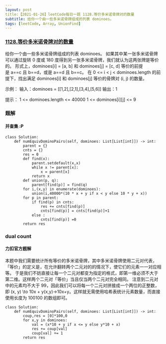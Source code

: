 ```yaml
---
layout: post
title:【2021-01-26】leetCode每日一题 1128.等价多米诺骨牌对的数量
subtitle: 给你一个由一些多米诺骨牌组成的列表 dominoes。
tags: [leetCode, Array, UnionFind]
---
```

### [1128.等价多米诺骨牌对的数量](https://leetcode-cn.com/problems/number-of-equivalent-domino-pairs/)

给你一个由一些多米诺骨牌组成的列表 dominoes。
如果其中某一张多米诺骨牌可以通过旋转 0 度或 180 度得到另一张多米诺骨牌，我们就认为这两张牌是等价的。
形式上，dominoes[i] = [a, b] 和 dominoes[j] = [c, d] 等价的前提是 a==c 且 b==d，或是 a==d 且 b==c。
在 0 <= i < j < dominoes.length 的前提下，找出满足 dominoes[i] 和 dominoes[j] 等价的骨牌对 (i, j) 的数量。

示例：
输入：dominoes = [[1,2],[2,1],[3,4],[5,6]]
输出：1
 

提示：
1 <= dominoes.length <= 40000
1 <= dominoes[i][j] <= 9

### 题解
#### 并查集 :P
```python3
class Solution:
    def numEquivDominoPairs(self, dominoes: List[List[int]]) -> int:
        parent = {}
        cnts = {}
        res = 0
        def find(x):
            parent.setdefault(x,x)
            while x != parent[x]:
                x = parent[x]
            return x
        def union(p, q):
            parent[find(p)] = find(q)    
        for i,(x,y) in enumerate(dominoes):
            union(i,40000*(10 * x + y if x < y else 10 * y + x))
        for p in parent:
            if find(p) in cnts:
                res += cnts[find(p)]
                cnts[find(p)] = cnts[find(p)]+1 
            else :
                cnts[find(p)] =0
        return res
```
  
### dual count
#### 力扣官方题解
本题中我们需要统计所有等价的多米诺骨牌，其中多米诺骨牌使用二元对代表，「等价」的定义是，在允许翻转两个二元对的的情况下，使它们的元素一一对应相等。
于是我们不妨直接让每一个二元对都变为指定的格式，即第一维必须不大于第二维。这样两个二元对「等价」当且仅当两个二元对完全相同。
注意到二元对中的元素均不大于 99，因此我们可以将每一个二元对拼接成一个两位的正整数，即 (x, y) \to 10x + y(x,y)→10x+y。这样就无需使用哈希表统计元素数量，而直接使用长度为 100100 的数组即可。

```python3
class Solution:
    def numEquivDominoPairs(self, dominoes: List[List[int]]) -> int:
        coup,res = [0]*100,0
        for x,y in dominoes:
            val = (x*10 + y if x <= y else y*10 + x)
            res += coup[val]
            coup[val] += 1
        return res
```

